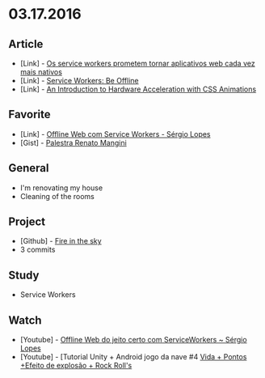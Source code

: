 # 03.17.2016

## Article

- \[Link\] - [Os service workers prometem tornar aplicativos web cada vez mais nativos](http://www.infoq.com/br/news/2015/01/service-workers-make-web-native)
- \[Link\] - [Service Workers: Be Offline](http://betomuniz.com/blog/service-workers-be-offline/)
- \[Link\] - [An Introduction to Hardware Acceleration with CSS Animations](http://www.sitepoint.com/introduction-to-hardware-acceleration-css-animations/)


## Favorite

- \[Link\] - [Offline Web com Service Workers - Sérgio Lopes](http://pt.slideshare.net/caelumdev/serviceworkers-sergio)
- \[Gist\] - [Palestra Renato Mangini](https://gist.github.com/diegoeis/4d45c9446a76ddbfb334)


## General

- I'm renovating my house
 - Cleaning of the rooms


## Project

- \[Github\] - [Fire in the sky](https://github.com/game-solutions/game-unityjs-fire-in-the-sky)
 - 3 commits


## Study

 - Service Workers


## Watch

- \[Youtube\] - [Offline Web do jeito certo com ServiceWorkers ~ Sérgio Lopes](https://www.youtube.com/watch?v=mchPQdKbbus)
- \[Youtube\] - [Tutorial Unity + Android jogo da nave #4 [Vida + Pontos +Efeito de explosão + Rock Roll's](https://www.youtube.com/watch?v=DUopNw-QZew&list=PL6xtPVafoNJPvauhB_ZWHj-kpntsQdlK8&index=4)
